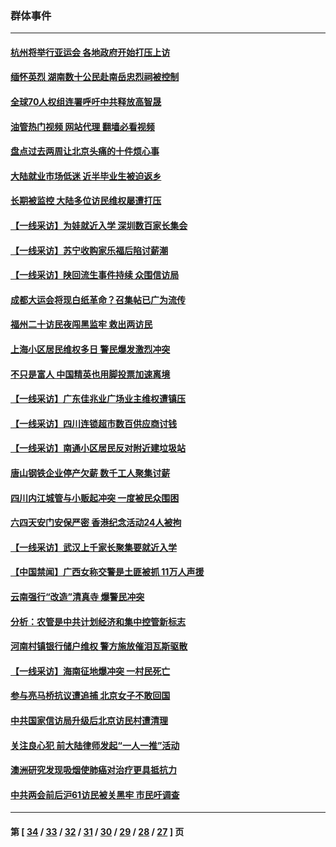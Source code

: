 ### 群体事件
---
#### [杭州将举行亚运会 各地政府开始打压上访](../../pages/ncid279/n14059747.md?09031245) 
#### [缅怀英烈 湖南数十公民赴南岳忠烈祠被控制](../../pages/ncid279/n14055318.md?09031245) 
#### [全球70人权组连署呼吁中共释放高智晟](../../pages/ncid279/n14055054.md?09031245) 
#### [油管热门视频 网站代理 翻墙必看视频](http://138.2.39.72:81/youtube.html?epic-marker?09031245)
#### [盘点过去两周让北京头痛的十件烦心事](../../pages/ncid279/n14052654.md?09031245) 
#### [大陆就业市场低迷 近半毕业生被迫返乡](../../pages/ncid279/n14050945.md?09031245) 
#### [长期被监控 大陆多位访民维权屡遭打压](../../pages/ncid279/n14049331.md?09031245) 
#### [【一线采访】为娃就近入学 深圳数百家长集会](../../pages/ncid279/n14044246.md?09031245) 
#### [【一线采访】苏宁收购家乐福后陷讨薪潮](../../pages/ncid279/n14042224.md?09031245) 
#### [【一线采访】陕回流生事件持续 众围信访局](../../pages/ncid279/n14040242.md?09031245) 
#### [成都大运会将现白纸革命？召集帖已广为流传](../../pages/ncid279/n14033119.md?09031245) 
#### [福州二十访民夜闯黑监牢 救出两访民](../../pages/ncid279/n14031617.md?09031245) 
#### [上海小区居民维权多日 警民爆发激烈冲突](../../pages/ncid279/n14029221.md?09031245) 
#### [不只是富人 中国精英也用脚投票加速离境](../../pages/ncid279/n14029086.md?09031245) 
#### [【一线采访】广东佳兆业广场业主维权遭镇压](../../pages/ncid279/n14028175.md?09031245) 
#### [【一线采访】四川连锁超市数百供应商讨钱](../../pages/ncid279/n14025102.md?09031245) 
#### [【一线采访】南通小区居民反对附近建垃圾站](../../pages/ncid279/n14021690.md?09031245) 
#### [唐山钢铁企业停产欠薪 数千工人聚集讨薪](../../pages/ncid279/n14017404.md?09031245) 
#### [四川内江城管与小贩起冲突 一度被民众围困](../../pages/ncid279/n14015922.md?09031245) 
#### [六四天安门安保严密 香港纪念活动24人被拘](../../pages/ncid279/n14009800.md?09031245) 
#### [【一线采访】武汉上千家长聚集要就近入学](../../pages/ncid279/n14009497.md?09031245) 
#### [【中国禁闻】广西女称交警是土匪被抓 11万人声援](../../pages/ncid279/n14006869.md?09031245) 
#### [云南强行“改造”清真寺 爆警民冲突](../../pages/ncid279/n14005561.md?09031245) 
#### [分析：农管是中共计划经济和集中控管新标志](../../pages/ncid279/n14000665.md?09031245) 
#### [河南村镇银行储户维权 警方施放催泪瓦斯驱散](../../pages/ncid279/n13998750.md?09031245) 
#### [【一线采访】海南征地爆冲突 一村民死亡](../../pages/ncid279/n13989137.md?09031245) 
#### [参与亮马桥抗议遭追捕 北京女子不敢回国](../../pages/ncid279/n13985420.md?09031245) 
#### [中共国家信访局升级后北京访民村遭清理](../../pages/ncid279/n13984826.md?09031245) 
#### [关注良心犯 前大陆律师发起“一人一推”活动](../../pages/ncid279/n13980524.md?09031245) 
#### [澳洲研究发现吸烟使肺癌对治疗更具抵抗力](../../pages/ncid279/n13977762.md?09031245) 
#### [中共两会前后沪61访民被关黑牢 市民吁调查](../../pages/ncid279/n13976054.md?09031245) 

---
#### 第 [ [34](./34.md?09031245) / [33](./33.md?09031245) / [32](./32.md?09031245) / [31](./31.md?09031245) / [30](./30.md?09031245) / [29](./29.md?09031245) / [28](./28.md?09031245) / [27](./27.md?09031245) ] 页
